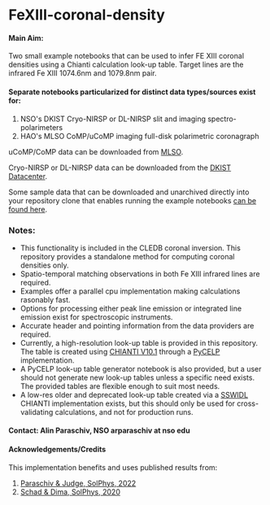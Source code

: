 # FeXIII-coronal-density 

#### **Main Aim:** 
Two small example notebooks that can be used to infer FE XIII coronal densities using a Chianti calculation look-up table. Target lines are the infrared Fe XIII 1074.6nm and 1079.8nm pair. 

#### Separate notebooks particularized for distinct data types/sources exist for:

1. NSO's DKIST Cryo-NIRSP or DL-NIRSP slit and imaging spectro-polarimeters
2. HAO's MLSO CoMP/uCoMP imaging full-disk polarimetric coronagraph

uCoMP/CoMP data can be downloaded from [MLSO](https://mlso.hao.ucar.edu/mlso_data_calendar.php?calinst=ucomp).

Cryo-NIRSP or DL-NIRSP data can be downloaded from the [DKIST Datacenter](https://dkist.data.nso.edu/).

Some sample data that can be downloaded and unarchived directly into your repository clone that enables running the example notebooks [can be found here](https://www.dropbox.com/scl/fi/b5flnx7jkyo2rb561cg8p/FeXIII-coronal-density_sampledata.tar.gz?rlkey=g7cawm4m1wzn3hkri04u1xkrw&dl=1). 

### **Notes:**
- This functionality is included in the CLEDB coronal inversion. This repository provides a standalone method for computing coronal densities only.
- Spatio-temporal matching observations in both Fe XIII infrared lines are required.  
- Examples offer a parallel cpu implementation making calculations rasonably fast.
- Options for processing either peak line emission or integrated line emission exist for spectroscopic instruments.
- Accurate header and pointing information from the data providers are required.
- Currently, a high-resolution look-up table is provided in this repository. The table is created using [CHIANTI V10.1](https://download.chiantidatabase.org/CHIANTI_10.1_database.tar.gz) through a [PyCELP](https://github.com/tschad/pycelp) implementation.
- A PyCELP look-up table generator notebook is also provided, but a user should not generate new look-up tables unless a specific need exists. The provided tables are flexible enough to suit most needs.
- A low-res older and deprecated look-up table created via a [SSWIDL](https://www.mssl.ucl.ac.uk/surf/sswdoc/solarsoft/ssw_setup.html) CHIANTI implementation exists, but this should only be used for cross-validating calculations, and not for production runs. 

#### **Contact:** Alin Paraschiv, NSO arparaschiv at nso edu

#### **Acknowledgements/Credits**

This implementation benefits and uses published results from:

1. [Paraschiv & Judge, SolPhys, 2022](https://ui.adsabs.harvard.edu/abs/2022SoPh..297...63P/abstract) 
2. [Schad & Dima, SolPhys, 2020](https://ui.adsabs.harvard.edu/abs/2020SoPh..295...98S/abstract)